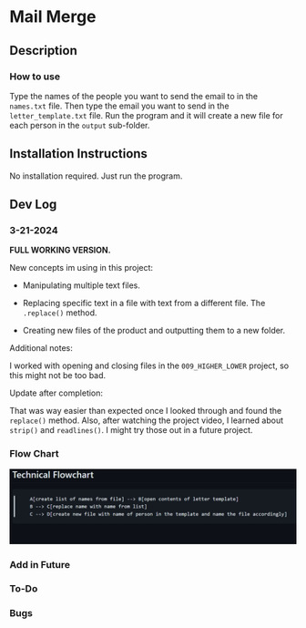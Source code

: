 # Mail Merge

## Description

### **How to use**

Type the names of the people you want to send the email to in the `names.txt` file. Then type the email you want to send in the `letter_template.txt` file. Run the program and it will create a new file for each person in the `output` sub-folder.

## Installation Instructions

No installation required. Just run the program.

## Dev Log

### 3-21-2024

**FULL WORKING VERSION.**

New concepts im using in this project:

* Manipulating multiple text files.

* Replacing specific text in a file with text from a different file. The `.replace()` method.

* Creating new files of the product and outputting them to a new folder.

Additional notes:

I worked with opening and closing files in the `009_HIGHER_LOWER` project, so this might not be too bad.

Update after completion:

That was way easier than expected once I looked through and found the `replace()` method. Also, after watching the project video, I learned about `strip()` and `readlines()`. I might try those out in a future project.

### **Flow Chart**

![Flow Chart for Title](flowchart.png)

### **Add in Future**

### **To-Do**

### **Bugs**
